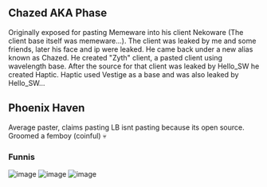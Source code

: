 ## Chazed AKA Phase
Originally exposed for pasting Memeware into his client Nekoware (The client base itself was memeware...). 
The client was leaked by me and some friends, later his face and ip were leaked. 
He came back under a new alias known as Chazed. He created "Zyth" client, a pasted client using wavelength base.
After the source for that client was leaked by Hello_SW he created Haptic. Haptic used Vestige as a base and was also leaked by Hello_SW...


## Phoenix Haven
Average paster, claims pasting LB isnt pasting because its open source. Groomed a femboy (coinful) 💀

### Funnis
![image](https://user-images.githubusercontent.com/93102482/205672425-0853cbf0-b427-4fdf-9243-86647b8e6788.png)
![image](https://user-images.githubusercontent.com/93102482/205672458-4b1f619b-2cf5-4648-ae95-75bb485088b0.png)
![image](https://user-images.githubusercontent.com/93102482/205672225-c9e8059d-4ec6-4b2f-976b-b49867d5118b.png)

